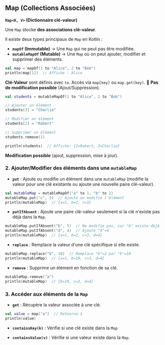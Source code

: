 ## Map (Collections Associées)

**`Map<K, V>` (Dictionnaire clé-valeur)**

Une `Map` stocke **des associations clé-valeur**.

Il existe deux types principaux de `Map` en Kotlin :

- **`mapOf` (Immutable)** → Une `Map` qui ne peut pas être modifiée.
- **`mutableMapOf` (Mutable)** → Une `Map` où on peut ajouter, modifier et supprimer des éléments.

```kotlin
val map = mapOf(1 to "Alice", 2 to "Bob")
println(map[1])  // Affiche : Alice
```

**Clé-Valeur** sont définis avec `to`. 
Accès via `map[key]` ou `map.get(key)`. 
🚫 **Pas de modification possible** (Ajout/Suppression).

```kotlin
val students = mutableMapOf(1 to "Alice", 2 to "Bob")

// Ajouter un élément
students[3] = "Charlie"

// Modifier un élément
students[2] = "Robert"

// Supprimer un élément
students.remove(1)

println(students)  // Affiche: {2=Robert, 3=Charlie}
```

**Modification possible** (ajout, suppression, mise à jour).

### **2. Ajouter/Modifier des éléments dans une `mutableMap`**

- **`put`** : Ajoute ou modifie un élément dans une `mutableMap` (modifie la valeur pour une clé existante ou ajoute une nouvelle paire clé-valeur).

```kotlin
val mutableMap = mutableMapOf("a" to 1, "b" to 2)
mutableMap.put("c", 3)  // Ajoute ou modifie l'élément
println(mutableMap)  // {a=1, b=2, c=3}
```

- **`putIfAbsent`** : Ajoute une paire clé-valeur seulement si la clé n'existe pas déjà dans la `Map`.

```kotlin
mutableMap.putIfAbsent("b", 5)  // Ne modifie pas, car "b" existe déjà
mutableMap.putIfAbsent("d", 4)  // Ajoute "d"=4
println(mutableMap)  // {a=1, b=2, c=3, d=4}
```

- **`replace`** : Remplace la valeur d'une clé spécifique si elle existe.

```kotlin
mutableMap.replace("b", 10)  // Remplace "b"=2 par "b"=10
println(mutableMap)  // {a=1, b=10, c=3, d=4}
```

- **`remove`** : Supprime un élément en fonction de sa clé.

```kotlin
mutableMap.remove("a")
println(mutableMap)  // {b=10, c=3, d=4}
```

### 3. Accéder aux éléments de la `Map`

- **`get`** : Récupère la valeur associée à une clé.

```kotlin
val value = map["a"]  // Retourne 1
println(value)
```

- **`containsKey(k)`** : Vérifie si une clé existe dans la `Map`

- **`containsValue(v)`** : Vérifie si une valeur existe dans la `Map`.


